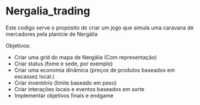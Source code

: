 # Nergalia_trading

Este codigo serve o propósito de criar um jogo que simula uma caravana de mercadores pela planície de Nergália

Objetivos:
- Criar uma grid do mapa de Nergália (Com representação)
- Criar status (fome e sede, por exemplo)
- Criar uma economia dinâmica (preços de produtos baseados em escassez local.)
- Criar inventório (limite baseado em peso)
- Criar interações locais e eventos baseados em sorte
- Implementar objetivos finais e endgame
